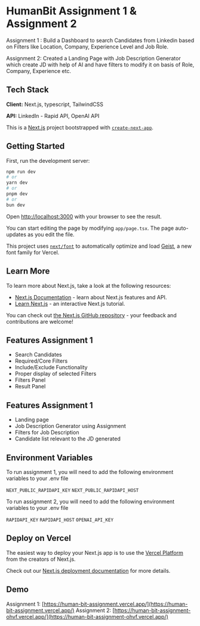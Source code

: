 # HumanBit Assignment 1 & Assignment 2

Assignment 1 : Build a Dashboard to search Candidates from Linkedin based on Filters like Location, Company, Experience Level and Job Role.

Assignment 2: Created a Landing Page with Job Description Generator which create JD with help of AI and have filters to modify it on basis of Role, Company, Experience etc.

## Tech Stack

**Client:** Next.js, typescript, TailwindCSS

**API:** LinkedIn - Rapid API, OpenAI API

This is a [Next.js](https://nextjs.org) project bootstrapped with [`create-next-app`](https://nextjs.org/docs/app/api-reference/cli/create-next-app).

## Getting Started

First, run the development server:

```bash
npm run dev
# or
yarn dev
# or
pnpm dev
# or
bun dev
```

Open [http://localhost:3000](http://localhost:3000) with your browser to see the result.

You can start editing the page by modifying `app/page.tsx`. The page auto-updates as you edit the file.

This project uses [`next/font`](https://nextjs.org/docs/app/building-your-application/optimizing/fonts) to automatically optimize and load [Geist](https://vercel.com/font), a new font family for Vercel.

## Learn More

To learn more about Next.js, take a look at the following resources:

- [Next.js Documentation](https://nextjs.org/docs) - learn about Next.js features and API.
- [Learn Next.js](https://nextjs.org/learn) - an interactive Next.js tutorial.

You can check out [the Next.js GitHub repository](https://github.com/vercel/next.js) - your feedback and contributions are welcome!

## Features Assignment 1

- Search Candidates
- Required/Core Filters
- Include/Exclude Functionality
- Proper display of selected Filters
- Filters Panel
- Result Panel

## Features Assignment 1

- Landing page
- Job Description Generator using Assignment
- Filters for Job Description
- Candidate list relevant to the JD generated

## Environment Variables

To run assignment 1, you will need to add the following environment variables to your .env file

`NEXT_PUBLIC_RAPIDAPI_KEY`
`NEXT_PUBLIC_RAPIDAPI_HOST`

To run assignment 2, you will need to add the following environment variables to your .env file

`RAPIDAPI_KEY`
`RAPIDAPI_HOST`
`OPENAI_API_KEY`

## Deploy on Vercel

The easiest way to deploy your Next.js app is to use the [Vercel Platform](https://vercel.com/new?utm_medium=default-template&filter=next.js&utm_source=create-next-app&utm_campaign=create-next-app-readme) from the creators of Next.js.

Check out our [Next.js deployment documentation](https://nextjs.org/docs/app/building-your-application/deploying) for more details.

## Demo

Assignment 1: [https://human-bit-assignment.vercel.app/](https://human-bit-assignment.vercel.app/)
Assignment 2: [https://human-bit-assignment-ohvf.vercel.app/](https://human-bit-assignment-ohvf.vercel.app/)
